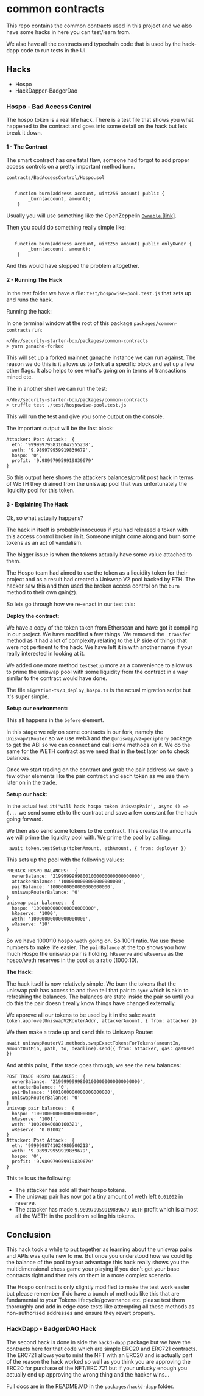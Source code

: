 # common contracts

This repo contains the common contracts used in this project and we also have some hacks in here you can test/learn from.

We also have all the contracts and typechain code that is used by the hack-dapp code to run tests in the UI.

## Hacks

* Hospo
* HackDapper-BadgerDao

### Hospo - Bad Access Control
The hospo token is a real life hack. There is a test file that shows you what happened to the contract and goes into 
some detail on the hack but lets break it down.

#### 1 - The Contract

The smart contract has one fatal flaw, someone had forgot to add proper access controls on a pretty important method
`burn`. 

`contracts/BadAccessControl/Hospo.sol`

```solidity

   function burn(address account, uint256 amount) public {
        _burn(account, amount);
    }

```

Usually you will use something like the OpenZeppelin [`Ownable` [link]](https://docs.openzeppelin.com/contracts/4.x/api/access#Ownable).

Then you could do something really simple like:

```solidity

   function burn(address account, uint256 amount) public onlyOwner {
        _burn(account, amount);
    }

```

And this would have stopped the problem altogether.

#### 2 - Running The Hack

In the test folder we have a file: `test/hospowise-pool.test.js` that sets up and 
runs the hack.

Running the hack:

In one terminal window at the root of this package `packages/common-contracts` run:

```shell
~/dev/security-starter-box/packages/common-contracts
> yarn ganache-forked
```

This will set up a forked mainnet ganache instance we can run against. The reason we do this is it allows us to fork at a specific block and set up a few other flags. It also helps to
see what's going on in terms of transactions mined etc.

The in another shell we can run the test:

```shell
~/dev/security-starter-box/packages/common-contracts
> truffle test ./test/hospowise-pool.test.js
```

This will run the test and give you some output on the console.

The important output will be the last block:

```shell
Attacker: Post Attack:  {
  eth: '9999997958316047555238',
  weth: '9.989979959919839679',
  hospo: '0',
  profit: '9.989979959919839679'
}
```

So this output here shows the attackers balances/profit post hack in terms of WETH they
drained from the uniswap pool that was unfortunately the liquidity pool for this token.

#### 3 - Explaining The Hack

Ok, so what actually happens?

The hack in itself is probably innocuous if you had released a token with this access control broken in it. Someone might come along and burn some tokens as an act of vandalism.

The bigger issue is when the tokens actually have some value attached to them.

The Hospo team had aimed to use the token as a liquidity token for their project and as a result had created a Uniswap V2 pool backed by ETH. The hacker saw this and then used the broken access control on the `burn` method to their own gain(z).

So lets go through how we re-enact in our test this:

**Deploy the contract:**

We have a copy of the token taken from Etherscan and have got it compiling in our project. We have modified a few things. We removed the `_transfer` method as it had a lot of complexity relating to the LP side of things that were not pertinent to the hack. We have left it in with another name if your really interested in looking at it.

We added one more method `testSetup` more as a convenience to allow us to prime the uniswap pool with some liquidity from the contract in a way similar to the contract would have done.

The file `migration-ts/3_deploy_hospo.ts` is the actual migration script but it's super simple.

**Setup our environment:**

This all happens in the `before` element.

In this stage we rely on some contracts in our fork, namely the `UniswapV2Router` so we use web3 and the `@uniswap/v2=periphery` package to get the ABI so we can connect and call some methods on it. We do the same for the WETH contract as we need that in the test later on to check balances.

Once we start trading on the contract and grab the pair address we save a few other elements like the pair contract and each token as we use them later on in the trade.

**Setup our hack:**

In the actual test `it('will hack hospo token UniswapPair', async () => {...` we send some eth to the contract and save a few constant for the hack going forward.

We then also send some tokens to the contract. This creates the amounts we will prime the liquidity pool with. We prime the pool by calling:

` await token.testSetup(tokenAmount, ethAmount, { from: deployer })`

This sets up the pool with the following values:

```shell
PREHACK HOSPO BALANCES:  {
  ownerBalance: '21999999998001000000000000000000',
  attackerBalance: '1000000000000000000000',
  pairBalance: '1000000000000000000000',
  uniswapRouterBalance: '0'
}
uniswap pair balances:  {
  hospo: '1000000000000000000000',
  hReserve: '1000',
  weth: '10000000000000000000',
  wReserve: '10'
}

```

So we have 1000:10 hospo:weth going on. So 100:1 ratio. We use these numbers to make life easier. The `pairBalance` at the top shows you how much Hospo the uniswap pair is holding. `hReserve` and `wReserve` as the hospo/weth reserves in the pool as a ratio (1000:10).

**The Hack:**

The hack itself is now relatively simple. We burn the tokens that the uniswap pair has access to and then tell that pair to `sync` which is akin to refreshing the balances. The balances are state inside the pair so until you do this the pair doesn't really know things have changed externally.

We approve all our tokens to be used by it in the sale:
`await token.approve(UniswapV2RouterAddr, attackerAmount, { from: attacker })`

We then make a trade up and send this to Uniswap Router:

`await uniswapRouterV2.methods.swapExactTokensForTokens(amountIn, amountOutMin, path, to, deadline).send({ from: attacker, gas: gasUsed })`

And at this point, if the trade goes through, we see the new balances:

```shell
POST TRADE HOSPO BALANCES:  {
  ownerBalance: '21999999998001000000000000000000',
  attackerBalance: '0',
  pairBalance: '1001000000000000000000',
  uniswapRouterBalance: '0'
}
uniswap pair balances:  {
  hospo: '1001000000000000000000',
  hReserve: '1001',
  weth: '10020040080160321',
  wReserve: '0.01002'
}
Attacker: Post Attack:  {
  eth: '9999998741024980500213',
  weth: '9.989979959919839679',
  hospo: '0',
  profit: '9.989979959919839679'
}
```

This tells us the following:

* The attacker has sold all their hospo tokens.
* The uniswap pair has now got a tiny amount of weth left `0.01002` in reserve.
* The attacker has made `9.989979959919839679 WETH` profit which is almost all the WETH in the pool from selling his tokens.

## Conclusion

This hack took a while to put together as learning about the uniswap pairs and APIs was quite new to me. But once you understood how we could tip the balance of the pool to your advantage this hack really shows you the multidimensional chess game your playing if you don't get your base contracts right and then rely on them in a more complex scenario.

The Hospo contract is only slightly modified to make the test work easier but please remember if do have a bunch of methods like this that are fundamental to your Tokens lifecycle/governance etc. please test them thoroughly and add in edge case tests like attempting all these methods as non-authorised addresses and ensure they revert properly.

### HackDapp - BadgerDAO Hack
The second hack is done in side the `hackd-dapp` package but we have the contracts here for that code which are simple ERC20 and ERC721 contracts. The ERC721 allows you to mint the NFT with an ERC20 and is actually part of the reason the hack worked so well as you think you are approving the ERC20 for purchase of the NFT/ERC 721 but if your unlucky enough you actually end up approving the wrong thing and the hacker wins... 

Full docs are in the README.MD in the `packages/hackd-dapp` folder.
